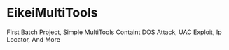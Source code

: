# EikeiMultiTools
First Batch Project, Simple MultiTools Containt DOS Attack, UAC Exploit, Ip Locator, And More
